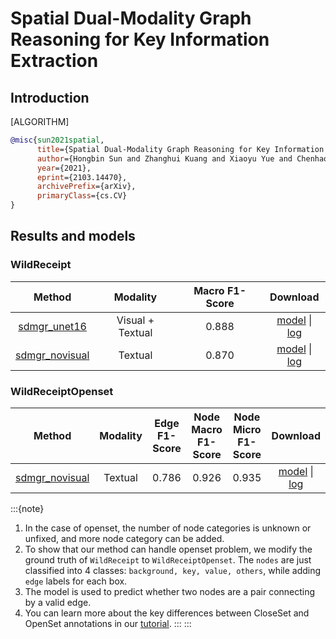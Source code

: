 # Spatial Dual-Modality Graph Reasoning for Key Information Extraction

## Introduction

[ALGORITHM]

```bibtex
@misc{sun2021spatial,
      title={Spatial Dual-Modality Graph Reasoning for Key Information Extraction},
      author={Hongbin Sun and Zhanghui Kuang and Xiaoyu Yue and Chenhao Lin and Wayne Zhang},
      year={2021},
      eprint={2103.14470},
      archivePrefix={arXiv},
      primaryClass={cs.CV}
}
```

## Results and models

### WildReceipt

|                                 Method                                 |     Modality     | Macro F1-Score |                                                                                            Download                                                                                            |
| :--------------------------------------------------------------------: | :--------------: | :------------: | :--------------------------------------------------------------------------------------------------------------------------------------------------------------------------------------------: |
|   [sdmgr_unet16](/configs/kie/sdmgr/sdmgr_unet16_60e_wildreceipt.py)   | Visual + Textual |     0.888      |  [model](https://download.openmmlab.com/mmocr/kie/sdmgr/sdmgr_unet16_60e_wildreceipt_20210520-7489e6de.pth) \| [log](https://download.openmmlab.com/mmocr/kie/sdmgr/20210520_132236.log.json)  |
| [sdmgr_novisual](/configs/kie/sdmgr/sdmgr_novisual_60e_wildreceipt.py) |     Textual      |     0.870      | [model](https://download.openmmlab.com/mmocr/kie/sdmgr/sdmgr_novisual_60e_wildreceipt_20210517-a44850da.pth) \| [log](https://download.openmmlab.com/mmocr/kie/sdmgr/20210517_205829.log.json) |

### WildReceiptOpenset

| Method | Modality | Edge F1-Score | Node Macro F1-Score | Node Micro F1-Score | Download |
| :-------: | :----------: | :--------: | :--------: | :--------: | :--------: |
| [sdmgr_novisual](/configs/kie/sdmgr/sdmgr_novisual_60e_wildreceipt_openset.py) |     Textual      |   0.786 | 0.926  | 0.935 | [model](https://download.openmmlab.com/mmocr/kie/sdmgr/sdmgr_novisual_60e_wildreceipt_openset_20210917-d236b3ea.pth) \| [log](https://download.openmmlab.com/mmocr/kie/sdmgr/20210917_050824.log.json) |


:::{note}
1. In the case of openset, the number of node categories is unknown or unfixed, and more node category can be added.
2. To show that our method can handle openset problem, we modify the ground truth of `WildReceipt` to `WildReceiptOpenset`. The `nodes` are just classified into 4 classes: `background, key, value, others`, while adding `edge` labels for each box.
3. The model is used to predict whether two nodes are a pair connecting by a valid edge.
4. You can learn more about the key differences between CloseSet and OpenSet annotations in our [tutorial](tutorials/kie_closeset_openset.md).
:::
:::
